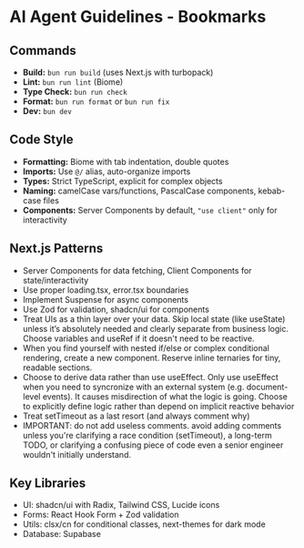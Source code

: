 # AI Agent Guidelines - Bookmarks

## Commands

- **Build:** `bun run build` (uses Next.js with turbopack)
- **Lint:** `bun run lint` (Biome)
- **Type Check:** `bun run check`
- **Format:** `bun run format` or `bun run fix`
- **Dev:** `bun dev`

## Code Style

- **Formatting:** Biome with tab indentation, double quotes
- **Imports:** Use `@/` alias, auto-organize imports
- **Types:** Strict TypeScript, explicit for complex objects
- **Naming:** camelCase vars/functions, PascalCase components, kebab-case files
- **Components:** Server Components by default, `"use client"` only for
  interactivity

## Next.js Patterns

- Server Components for data fetching, Client Components for state/interactivity
- Use proper loading.tsx, error.tsx boundaries
- Implement Suspense for async components
- Use Zod for validation, shadcn/ui for components
- Treat UIs as a thin layer over your data. Skip local state (like useState)
  unless it’s absolutely needed and clearly separate from business logic. Choose
  variables and useRef if it doesn't need to be reactive.
- When you find yourself with nested if/else or complex conditional rendering,
  create a new component. Reserve inline ternaries for tiny, readable sections.
- Choose to derive data rather than use useEffect. Only use useEffect when you
  need to syncronize with an external system (e.g. document-level events). It
  causes misdirection of what the logic is going. Choose to explicitly define
  logic rather than depend on implicit reactive behavior
- Treat setTimeout as a last resort (and always comment why)
- IMPORTANT: do not add useless comments. avoid adding comments unless you're
  clarifying a race condition (setTimeout), a long-term TODO, or clarifying a
  confusing piece of code even a senior engineer wouldn't initially understand.

## Key Libraries

- UI: shadcn/ui with Radix, Tailwind CSS, Lucide icons
- Forms: React Hook Form + Zod validation
- Utils: clsx/cn for conditional classes, next-themes for dark mode
- Database: Supabase

